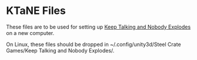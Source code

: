 # KTaNE Files

These files are to be used for setting up [Keep Talking and Nobody Explodes](https://keeptalkinggame.com) on a new computer.

On Linux, these files should be dropped in ~/.config/unity3d/Steel Crate Games/Keep Talking and Nobody Explodes/.
